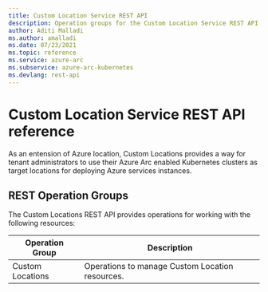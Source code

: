 ```yaml
---
title: Custom Location Service REST API
description: Operation groups for the Custom Location Service REST API
author: Aditi Malladi
ms.author: amalladi
ms.date: 07/23/2021
ms.topic: reference
ms.service: azure-arc
ms.subservice: azure-arc-kubernetes
ms.devlang: rest-api
---
```


# Custom Location Service REST API reference

As an entension of Azure location, Custom Locations provides a way for tenant administrators to use their Azure Arc enabled Kubernetes clusters as target locations for deploying Azure services instances.

## REST Operation Groups

The Custom Locations REST API provides operations for working with the following resources:

| Operation Group | Description |
| --- | --- |
| Custom Locations| Operations to manage Custom Location resources. |